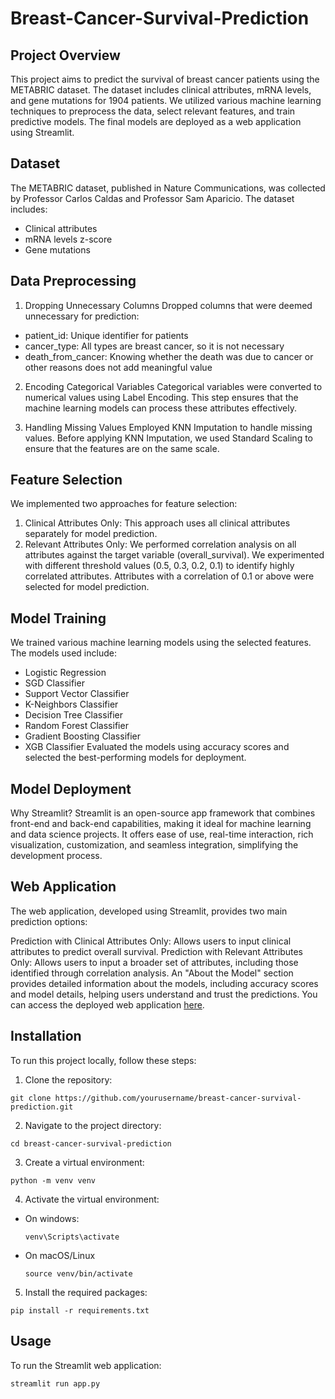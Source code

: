 # Breast-Cancer-Survival-Prediction

## Project Overview
This project aims to predict the survival of breast cancer patients using the METABRIC dataset. The dataset includes clinical attributes, mRNA levels, and gene mutations for 1904 patients. We utilized various machine learning techniques to preprocess the data, select relevant features, and train predictive models. The final models are deployed as a web application using Streamlit.

## Dataset
The METABRIC dataset, published in Nature Communications, was collected by Professor Carlos Caldas and Professor Sam Aparicio. The dataset includes:
* Clinical attributes
* mRNA levels z-score
* Gene mutations

## Data Preprocessing
1. Dropping Unnecessary Columns
Dropped columns that were deemed unnecessary for prediction:
  * patient_id: Unique identifier for patients
  * cancer_type: All types are breast cancer, so it is not necessary
  * death_from_cancer: Knowing whether the death was due to cancer or other reasons does not add meaningful value
    
2. Encoding Categorical Variables
Categorical variables were converted to numerical values using Label Encoding. This step ensures that the machine learning models can process these attributes effectively.

3. Handling Missing Values
Employed KNN Imputation to handle missing values. Before applying KNN Imputation, we used Standard Scaling to ensure that the features are on the same scale.

## Feature Selection
We implemented two approaches for feature selection:

1. Clinical Attributes Only: This approach uses all clinical attributes separately for model prediction.
2. Relevant Attributes Only: We performed correlation analysis on all attributes against the target variable (overall_survival). We experimented with different threshold values (0.5, 0.3, 0.2, 0.1) to identify highly correlated attributes. Attributes with a correlation of 0.1 or above were selected for model prediction.

## Model Training
We trained various machine learning models using the selected features. The models used include:

* Logistic Regression
* SGD Classifier
* Support Vector Classifier
* K-Neighbors Classifier
* Decision Tree Classifier
* Random Forest Classifier
* Gradient Boosting Classifier
* XGB Classifier
Evaluated the models using accuracy scores and selected the best-performing models for deployment.

## Model Deployment
Why Streamlit?
Streamlit is an open-source app framework that combines front-end and back-end capabilities, making it ideal for machine learning and data science projects. It offers ease of use, real-time interaction, rich visualization, customization, and seamless integration, simplifying the development process.

## Web Application
The web application, developed using Streamlit, provides two main prediction options:

Prediction with Clinical Attributes Only: Allows users to input clinical attributes to predict overall survival.
Prediction with Relevant Attributes Only: Allows users to input a broader set of attributes, including those identified through correlation analysis.
An "About the Model" section provides detailed information about the models, including accuracy scores and model details, helping users understand and trust the predictions.
You can access the deployed web application [here](https://breast-cancer-survival-prediction-zeor7jp9fkli4snlkgqwgm.streamlit.app/).

## Installation
To run this project locally, follow these steps:

1. Clone the repository:
~~~
git clone https://github.com/yourusername/breast-cancer-survival-prediction.git
~~~
2. Navigate to the project directory:
~~~
cd breast-cancer-survival-prediction
~~~
3. Create a virtual environment:
~~~
python -m venv venv
~~~
4. Activate the virtual environment:
* On windows:
  ~~~
  venv\Scripts\activate
  ~~~
* On macOS/Linux
  ~~~
  source venv/bin/activate
  ~~~
5. Install the required packages:
~~~
pip install -r requirements.txt
~~~

## Usage
To run the Streamlit web application:
~~~
streamlit run app.py
~~~

